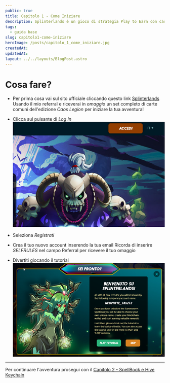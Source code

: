 ```yaml
---
public: true
title: Capitolo 1 - Come Iniziare
description: Splinterlands è un gioco di strategia Play to Earn con carte collezionabili basato sulla blockchain. Inizia da qui!
tags:
  - guida base
slug: capitolo1-come-iniziare
heroImage: /posts/capitolo_1_come_iniziare.jpg
createdAt: 
updatedAt: 
layout: ../../layouts/BlogPost.astro
---
```


# Cosa fare?

* Per prima cosa vai sul sito ufficiale cliccando questo link [Splinterlands](https://splinterlands.com?ref=selfrules)
  Usando il mio referral e riceverai in *omaggio* un set completo di carte comuni dell'edizione *Caos Legion* per iniziare la tua avventura!  

* Clicca sul pulsante di *Log In*
  ![Step 2 screenshot](/public/posts/accedi.png)

* Seleziona *Registrati*

* Crea il tuo nuovo account inserendo la tua email
 Ricorda di inserire *SELFRULES* nel campo Referral per ricevere il tuo omaggio

* Divertiti giocando il tutorial
  ![Step 5 screenshot](/public/posts/tutorial.png)

---

Per continuare l'avventura prosegui con il [Capitolo 2 - SpellBook e Hive Keychain](#)
